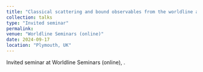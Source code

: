 ```yaml
---
title: "Classical scattering and bound observables from the worldline approach to the"
collection: talks
type: "Invited seminar"
permalink: 
venue: "Worldline Seminars (online)"
date: 2024-09-17
location: "Plymouth, UK"
---
```

Invited seminar at Worldline Seminars (online), .